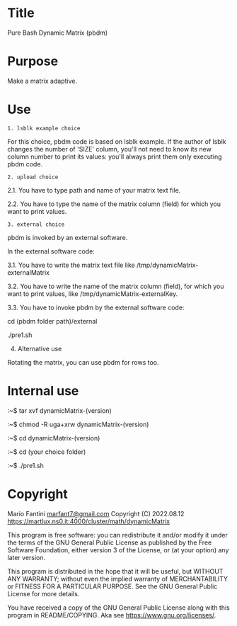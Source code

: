# Title 
Pure Bash Dynamic Matrix (pbdm)


# Purpose
Make a matrix adaptive.


# Use
	1. lsblk example choice

For this choice, pbdm code is based on lsblk example.
If the author of lsblk changes the number of 'SIZE' column, you'll not  need 
to know its new column number  to print its values: you'll always print them
only executing pbdm code.


	2. upload choice

2.1. You have to type path and name of your matrix text file.

2.2. You have to type the name of the matrix column (field) for which you want
to print values.


	3. external choice

pbdm is invoked by an external software.

In the external software code:

3.1. You have to write the matrix text file like /tmp/dynamicMatrix-externalMatrix

3.2. You have to write the name of the matrix column (field), for which you want  to print 
values, like /tmp/dynamicMatrix-externalKey.

3.3. You have to invoke pbdm by the external software code:

cd (pbdm folder path)/external

./pre1.sh



4. Alternative use
 
Rotating the matrix, you can use pbdm for rows too.


# Internal use

:~$ tar xvf dynamicMatrix-(version)

:~$ chmod -R uga+xrw dynamicMatrix-(version)

:~$ cd dynamicMatrix-(version)

:~$ cd (your choice folder)

:~$ ./pre1.sh


# Copyright
Mario Fantini marfant7@gmail.com
Copyright (C) 2022.08.12
https://martlux.ns0.it:4000/cluster/math/dynamicMatrix

This program is free software: you can redistribute it and/or modify it under
the terms of the GNU General Public License as published by the Free Software
Foundation,  either  version 3 of the  License, or (at your option) any later 
version.

This program is distributed in the hope that it will be  useful, but  WITHOUT 
ANY WARRANTY; without even the implied warranty of MERCHANTABILITY or FITNESS
FOR A PARTICULAR PURPOSE. 
See the GNU General Public License for more details.

You have received a copy  of the GNU General Public License  along  with this 
program in README/COPYING. 
Aka see <https://www.gnu.org/licenses/>.

